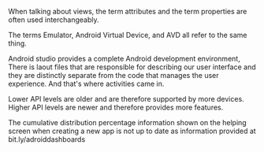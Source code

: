 When talking about views, the term attributes and the term properties are often used interchangeably.

The terms Emulator, Android Virtual Device, and AVD all refer to the same thing.

Android studio provides a complete Android development environment, 
There is laout files that are responsible for describing our user interface and they are distinctly separate from the code that manages the user experience.
And that's where activities came in.

Lower API levels are older and are therefore supported by more devices.
Higher API levels are newer and therefore provides more features.

The cumulative distribution percentage information shown on the helping screen when creating a new app is not up to date as information provided at bit.ly/adroiddashboards

